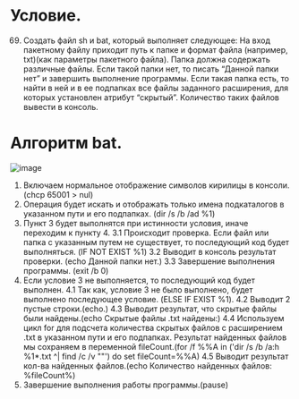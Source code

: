 
# Условие.
69. Создать файл sh и bat, который выполняет следующее: 
На вход пакетному файлу приходит путь к папке и формат файла (например, txt)(как параметры пакетного файла). Папка должна содержать различные файлы. Если такой папки нет, то писать “Данной папки нет” и завершить выполнение программы. Если такая папка есть, то найти в ней и в ее подпапках все файлы заданного расширения, для которых установлен атрибут “скрытый”. Количество таких файлов вывести в консоль.
# Алгоритм bat.
![image](https://github.com/iis-32170x/RPIIS/assets/144334182/c1a20772-08b9-4211-82f2-b810e37354f6)
1. Включаем нормальное отображение символов кирилицы в консоли. (chcp 65001 > nul)
2. Операция будет искать и отображать только имена подкаталогов в указанном пути и его подпапках. (dir /s /b /ad %1)
3. Пункт 3 будет выполнятся при истинности условия, иначе переходим к пункту 4.
3.1 Происходит проверка. Если файл или папка с указанным путем не существует, то последующий код будет выполняться. (IF NOT EXIST %1)
3.2 Выводит в консоль результат проверки. (echo Данной папки нет.)
3.3 Завершение выполнения программы. (exit /b 0)
5. Если условие 3 не выполняется, то последующий код будет выполнен.
4.1 Так как, условие 3 не было выполнено, будет выполнено последующее условие. (ELSE IF EXIST %1).
4.2 Выводит 2 пустые строки.(echo.)
4.3 Выводит результат, что скрытые файлы были найдены.(echo Скрытые файлы .txt найдены:)
4.4 Используем цикл for для подсчета количества скрытых файлов с расширением .txt в указанном пути и его подпапках. Результат найденных файлов мы сохраняем в переменной fileCount.(for /f %%A in ('dir /s /b /a:h %1\*.txt ^| find /c /v ""') do set fileCount=%%A)
4.5 Выводит результат кол-ва найденных файлов.(echo Количество найденных файлов: %fileCount%)
6. Завершение выполнения работы программы.(pause)
